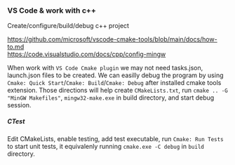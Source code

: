 ### VS Code & work with c++

Create/configure/build/debug c++ project  

https://github.com/microsoft/vscode-cmake-tools/blob/main/docs/how-to.md  
https://code.visualstudio.com/docs/cpp/config-mingw  

When work with `VS Code Cmake plugin` we may not need tasks.json, launch.json files to be created. 
We can easilly debug the program by using `Cmake: Quick Start`/`Cmake: Build`/`Cmake: Debug` after installed cmake tools extension. 
Those directions will help create `CMakeLists.txt`, run `cmake .. -G "MinGW Makefiles"`, `mingw32-make.exe` in build directory, and start debug session. 

##### CTest
Edit CMakeLists, enable testing, add test executable, run `Cmake: Run Tests` to start unit tests, it equivalenly running `cmake.exe -C debug` in `build` directory. 